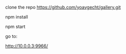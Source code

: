 clone the repo 
https://github.com/yoavgecht/gallery.git

npm install

npm start

go to:

http://10.0.0.3:9966/


